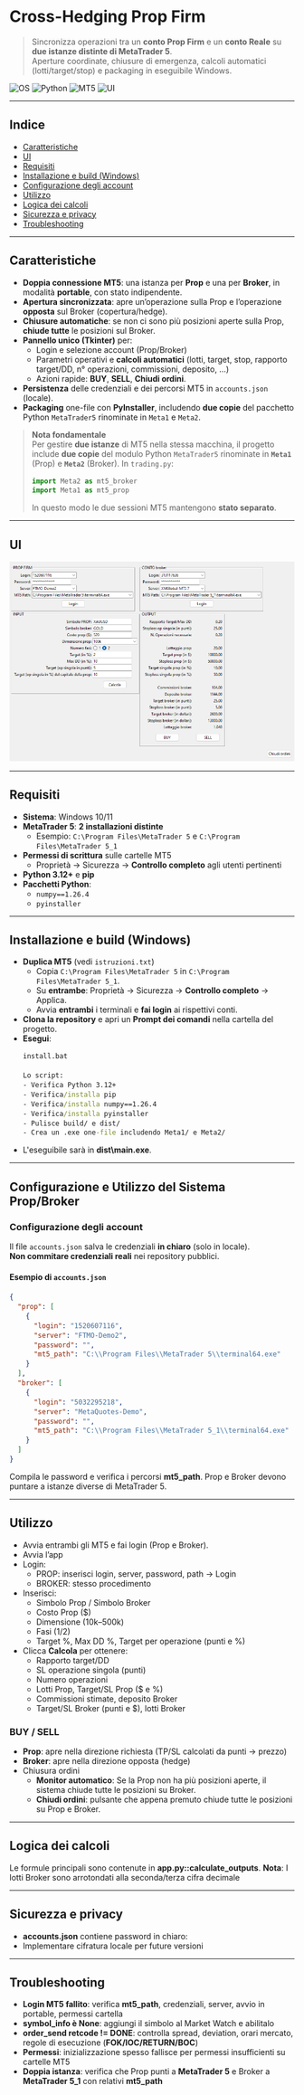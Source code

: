# Cross-Hedging Prop Firm

> Sincronizza operazioni tra un **conto Prop Firm** e un **conto Reale** su **due istanze distinte di MetaTrader 5**.  
> Aperture coordinate, chiusure di emergenza, calcoli automatici (lotti/target/stop) e packaging in eseguibile Windows.

![OS](https://img.shields.io/badge/OS-Windows%2010%2F11-blue)
![Python](https://img.shields.io/badge/Python-3.12%2B-blue)
![MT5](https://img.shields.io/badge/MetaTrader%205-2%20istanze-important)
![UI](https://img.shields.io/badge/UI-Tkinter-lightgrey)

---

## Indice
- [Caratteristiche](#caratteristiche)
- [UI](#UI)
- [Requisiti](#requisiti)
- [Installazione e build (Windows)](#installazione-e-build-windows)
- [Configurazione degli account](#configurazione-degli-account)
- [Utilizzo](#utilizzo)
- [Logica dei calcoli](#logica-dei-calcoli)
- [Sicurezza e privacy](#sicurezza-e-privacy)
- [Troubleshooting](#troubleshooting)

---

## Caratteristiche

- **Doppia connessione MT5**: una istanza per **Prop** e una per **Broker**, in modalità **portable**, con stato indipendente.
- **Apertura sincronizzata**: apre un’operazione sulla Prop e l’operazione **opposta** sul Broker (copertura/hedge).
- **Chiusure automatiche**: se non ci sono più posizioni aperte sulla Prop, **chiude tutte** le posizioni sul Broker.
- **Pannello unico (Tkinter)** per:
  - Login e selezione account (Prop/Broker)
  - Parametri operativi e **calcoli automatici** (lotti, target, stop, rapporto target/DD, n° operazioni, commissioni, deposito, …)
  - Azioni rapide: **BUY**, **SELL**, **Chiudi ordini**.
- **Persistenza** delle credenziali e dei percorsi MT5 in `accounts.json` (locale).
- **Packaging** one-file con **PyInstaller**, includendo **due copie** del pacchetto Python `MetaTrader5` rinominate in `Meta1` e `Meta2`.

> **Nota fondamentale**  
> Per gestire **due istanze** di MT5 nella stessa macchina, il progetto include **due copie** del modulo Python `MetaTrader5` rinominate in **`Meta1`** (Prop) e **`Meta2`** (Broker). In `trading.py`:
> ```python
> import Meta2 as mt5_broker
> import Meta1 as mt5_prop
> ```
> In questo modo le due sessioni MT5 mantengono **stato separato**.

---

## UI

![UI](UI.png)

---

## Requisiti

- **Sistema**: Windows 10/11  
- **MetaTrader 5**: **2 installazioni distinte**  
  - Esempio: `C:\Program Files\MetaTrader 5` e `C:\Program Files\MetaTrader 5_1`
- **Permessi di scrittura** sulle cartelle MT5  
  - Proprietà → Sicurezza → **Controllo completo** agli utenti pertinenti
- **Python 3.12+** e **pip**
- **Pacchetti Python**:
  - `numpy==1.26.4`
  - `pyinstaller`

---

## Installazione e build (Windows)

- **Duplica MT5** (vedi `istruzioni.txt`)  
  - Copia `C:\Program Files\MetaTrader 5` in `C:\Program Files\MetaTrader 5_1`.  
  - Su **entrambe**: Proprietà → Sicurezza → **Controllo completo** → Applica.  
  - Avvia **entrambi** i terminali e **fai login** ai rispettivi conti.
- **Clona la repository** e apri un **Prompt dei comandi** nella cartella del progetto.
- **Esegui**:
   ```bat
   install.bat

  Lo script:
  - Verifica Python 3.12+
  - Verifica/installa pip
  - Verifica/installa numpy==1.26.4
  - Verifica/installa pyinstaller
  - Pulisce build/ e dist/
  - Crea un .exe one-file includendo Meta1/ e Meta2/
- L'eseguibile sarà in **dist\main.exe**.

---

## Configurazione e Utilizzo del Sistema Prop/Broker

### Configurazione degli account

Il file `accounts.json` salva le credenziali **in chiaro** (solo in locale).  
**Non commitare credenziali reali** nei repository pubblici.

#### Esempio di `accounts.json`

```json
{
  "prop": [
    {
      "login": "1520607116",
      "server": "FTMO-Demo2",
      "password": "",
      "mt5_path": "C:\\Program Files\\MetaTrader 5\\terminal64.exe"
    }
  ],
  "broker": [
    {
      "login": "5032295218",
      "server": "MetaQuotes-Demo",
      "password": "",
      "mt5_path": "C:\\Program Files\\MetaTrader 5_1\\terminal64.exe"
    }
  ]
}
```
Compila le password e verifica i percorsi **mt5_path**.
Prop e Broker devono puntare a istanze diverse di MetaTrader 5.

---

## Utilizzo

- Avvia entrambi gli MT5 e fai login (Prop e Broker).
- Avvia l’app
- Login:
  - PROP: inserisci login, server, password, path → Login
  - BROKER: stesso procedimento
- Inserisci:
  - Simbolo Prop / Simbolo Broker
  - Costo Prop ($)
  - Dimensione (10k–500k)
  - Fasi (1/2)
  - Target %, Max DD %, Target per operazione (punti e %)
- Clicca **Calcola** per ottenere:
  - Rapporto target/DD
  - SL operazione singola (punti)
  - Numero operazioni
  - Lotti Prop, Target/SL Prop ($ e %)
  - Commissioni stimate, deposito Broker
  - Target/SL Broker (punti e $), lotti Broker

### BUY / SELL
- **Prop**: apre nella direzione richiesta (TP/SL calcolati da punti → prezzo)
- **Broker**: apre nella direzione opposta (hedge)
- Chiusura ordini
  - **Monitor automatico**: Se la Prop non ha più posizioni aperte, il sistema chiude tutte le posizioni su Broker.
  - **Chiudi ordini**: pulsante che appena premuto chiude tutte le posizioni su Prop e Broker.

---

## Logica dei calcoli
Le formule principali sono contenute in **app.py::calculate_outputs**.
**Nota**: I lotti Broker sono arrotondati alla seconda/terza cifra decimale

---

## Sicurezza e privacy
- **accounts.json** contiene password in chiaro:
- Implementare cifratura locale per future versioni

---

## Troubleshooting
- **Login MT5 fallito**: verifica **mt5_path**, credenziali, server, avvio in portable, permessi cartella
- **symbol_info è None**: aggiungi il simbolo al Market Watch e abilitalo
- **order_send retcode != DONE**: controlla spread, deviation, orari mercato, regole di esecuzione (**FOK/IOC/RETURN/BOC**)
- **Permessi**: inizializzazione spesso fallisce per permessi insufficienti su cartelle MT5
- **Doppia istanza**: verifica che Prop punti a **MetaTrader 5** e Broker a **MetaTrader 5_1** con relativi **mt5_path**
